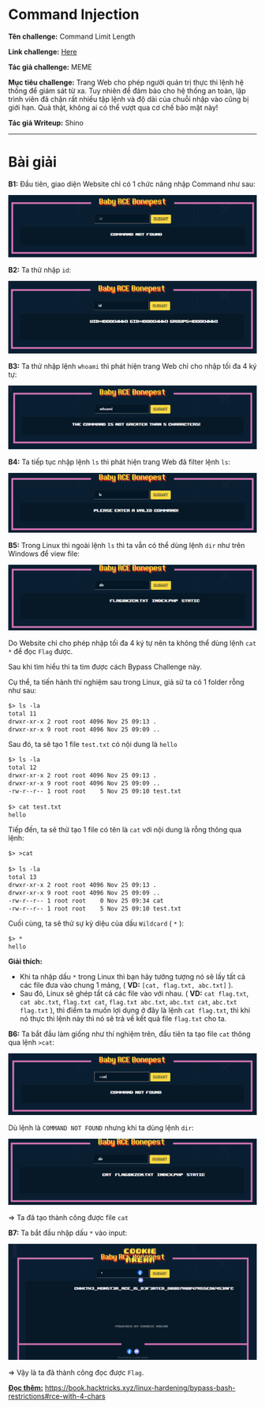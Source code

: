 # Command Injection

**Tên challenge:** Command Limit Length

**Link challenge:** [Here](https://battle.cookiearena.org/skills-path/os-command-injection/challenge/command-limit-length)

**Tác giả challenge:** MEME

**Mục tiêu challenge:** Trang Web cho phép người quản trị thực thi lệnh hệ thống để giám sát từ xa. Tuy nhiên để đảm bảo cho hệ thống an toàn, lập trình viên đã chặn rất nhiều tập lệnh và độ dài của chuỗi nhập vào cũng bị giới hạn. Quả thật, không ai có thể vượt qua cơ chế bảo mật này!

**Tác giả Writeup:** Shino

---

# Bài giải

**B1:** Đầu tiên, giao diện Website chỉ có 1 chức năng nhập Command như sau:

![alt text](./images/image.png)

**B2:** Ta thử nhập `id`:

![alt text](./images/image-1.png)

**B3:** Ta thử nhập lệnh `whoami` thì phát hiện trang Web chỉ cho nhập tối đa 4 ký tự:

![alt text](./images/image-2.png)

**B4:** Ta tiếp tục nhập lệnh `ls` thì phát hiện trang Web đã filter lệnh `ls`:

![alt text](./images/image-3.png)

**B5:** Trong Linux thì ngoài lệnh `ls` thì ta vẫn có thể dùng lệnh `dir` như trên Windows để view file:

![alt text](./images/image-4.png)

Do Website chỉ cho phép nhập tối đa 4 ký tự nên ta không thể dùng lệnh `cat *` để đọc `Flag` được.

Sau khi tìm hiểu thì ta tìm được cách Bypass Challenge này.

Cụ thể, ta tiến hành thí nghiệm sau trong Linux, giả sử ta có 1 folder rỗng như sau:
```
$> ls -la
total 11
drwxr-xr-x 2 root root 4096 Nov 25 09:13 .
drwxr-xr-x 9 root root 4096 Nov 25 09:09 ..
```
Sau đó, ta sẽ tạo 1 file `test.txt` có nội dung là `hello`
```
$> ls -la
total 12
drwxr-xr-x 2 root root 4096 Nov 25 09:13 .
drwxr-xr-x 9 root root 4096 Nov 25 09:09 ..
-rw-r--r-- 1 root root    5 Nov 25 09:10 test.txt

$> cat test.txt
hello
```
Tiếp đến, ta sẽ thử tạo 1 file có tên là `cat` với nội dung là rỗng thông qua lệnh:
```
$> >cat

$> ls -la
total 13
drwxr-xr-x 2 root root 4096 Nov 25 09:13 .
drwxr-xr-x 9 root root 4096 Nov 25 09:09 ..
-rw-r--r-- 1 root root    0 Nov 25 09:34 cat
-rw-r--r-- 1 root root    5 Nov 25 09:10 test.txt
```
Cuối cùng, ta sẽ thử sự kỳ diệu của dấu `Wildcard` ( `*` ):
```
$> *
hello
```

**Giải thích:**
* Khi ta nhập dấu `*` trong Linux thì bạn hãy tưởng tượng nó sẽ lấy tất cả các file đưa vào chung 1 mảng, ( **VD:** `[cat, flag.txt, abc.txt]` ).
* Sau đó, Linux sẽ ghép tất cả các file vào với nhau. ( **VD:** `cat flag.txt`, `cat abc.txt`, `flag.txt cat`, `flag.txt abc.txt`, `abc.txt cat`, `abc.txt flag.txt`  ), thì điểm ta muốn lợi dụng ở đây là lệnh `cat flag.txt`, thì khi nó thực thi lệnh này thì nó sẽ trả về kết quả file `flag.txt` cho ta.

**B6:** Ta bắt đầu làm giống như thí nghiệm trên, đầu tiên ta tạo file `cat` thông qua lệnh `>cat`:

![alt text](./images/image-5.png)

Dù lệnh là `COMMAND NOT FOUND` nhưng khi ta dùng lệnh `dir`:

![alt text](./images/image-6.png)

=> Ta đã tạo thành công được file `cat`

**B7:** Ta bắt đầu nhập dấu `*` vào input:

![alt text](./images/image-7.png)

=> Vậy là ta đã thành công đọc được `Flag`.

<u>**Đọc thêm:**</u> https://book.hacktricks.xyz/linux-hardening/bypass-bash-restrictions#rce-with-4-chars